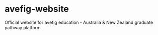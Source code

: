 # avefig-website
Official website for avefig education - Australia &amp; New Zealand graduate pathway platform
